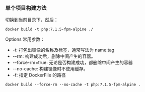 ### 单个项目构建方法

切换到当前目录下，然后：

```
docker build -t php:7.1.5-fpm-alpine ./
```

Options 常用参数：

- -t: 打包出镜像的名称及标签，通常写法为 name:tag
- --rm: 构建成功后，删除中间产生的容器。
- --force-rm=true: 无论是否构建成功，都删除中间产生的容器
- --no-cache: 构建镜像时不使用缓存。
- -f: 指定 DockerFile 的路径

```
docker build --force-rm --no-cache -t php:7.1.5-fpm-alpine .
```
